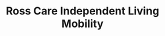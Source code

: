 ---
title: "Ross Care Independent Living Mobility"
url: /ellesmere-port/ross-care-independent-living-mobility/
shop: shop
---